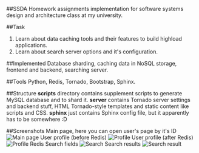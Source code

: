 ##SSDA
Homework assignments implementation for software systems design and architecture class at my university.

##Task
1. Learn about data caching tools and their features to build highload applications.
2. Learn about search server options and it's configuration.

##Implemented
Database sharding, caching data in NoSQL storage, frontend and backend, searching server.

##Tools
Python, Redis, Tornado, Bootstrap, Sphinx.

##Structure
__scripts__ directory contains supplement scripts to generate MySQL database and to shard it.
__server__ contains Tornado server settings and backend stuff, HTML Tornado-style templates and static content like scripts and CSS.
__sphinx__ just contains Sphinx config file, but it apparently has to be somewhere :D

##Screenshots
Main page, here you can open user's page by it's ID
![Main page](http://i.imgur.com/JxQLZyC.png?1)
User profile (before Redis)
![Profile](http://i.imgur.com/b6SZLUQ.png?1)
User profile (after Redis)
![Profile Redis](http://i.imgur.com/Q9SU7N6.png?1)
Search fields
![Search](http://i.imgur.com/hDsCQCL.png?1)
Search results
![Search result](http://i.imgur.com/hDsCQCL.png?1)
